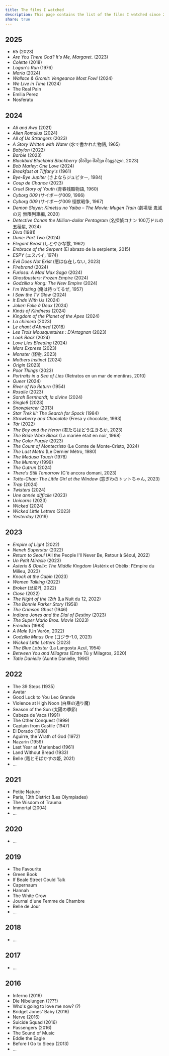 ```yaml
---
title: The films I watched
description: This page contains the list of the films I watched since 2016. It is more of less exhaustive.
share: true
---
```

## 2025

- *65* (2023)
- *Are You There God? It's Me, Margaret.* (2023)
- *Colette* (2018)
- *Logan's Run* (1976)
- *Maria* (2024)
- *Wallace & Gromit: Vengeance Most Fowl* (2024)
- *We Live in Time* (2024)
- The Real Pain
- Emilia Perez
- Nosferatu

## 2024

- *Ali and Awa* (2021)
- *Alien Romulus* (2024)
- *All of Us Strangers* (2023)
- *A Story Written with Water* (水で書かれた物語, 1965)
- *Babylon* (2022)
- *Barbie* (2023)
- *Blackbird Blackbird Blackberry* (შაშვი შაშვი მაყვალი, 2023)
- *Bob Marley: One Love* (2024)
- *Breakfast at Tiffany's* (1961)
- *Bye-Bye Jupiter* (さよならジュピター, 1984)
- *Coup de Chance* (2023)
- *Cruel Story of Youth* (青春残酷物語, 1960)
- *Cyborg 009* (サイボーグ009, 1966)
- *Cyborg 009* (サイボーグ009 怪獣戦争, 1967)
- *Demon Slayer: Kimetsu no Yaiba – The Movie: Mugen Train* (劇場版 鬼滅の刃 無限列車編, 2020)
- *Detective Conan the Million-dollar Pentagram* (名探偵コナン 100万ドルの五稜星, 2024)
- *Diva* (1981)
- *Dune: Part Two* (2024)
- *Elegant Beast* (しとやかな獣, 1962)
- *Embrace of the Serpent* (El abrazo de la serpiente, 2015)
- *ESPY* (エスパイ, 1974)
- *Evil Does Not Exist* (悪は存在しない, 2023)
- *Firebrand* (2024)
- *Furiosa: A Mad Max Saga* (2024)
- *Ghostbusters: Frozen Empire* (2024)
- *Godzilla x Kong: The New Empire* (2024)
- *I'm Waiting* (俺は待ってるぜ, 1957)
- *I Saw the TV Glow* (2024)
- *It Ends With Us* (2024)
- *Joker: Folie à Deux* (2024)
- *Kinds of Kindness* (2024)
- *Kingdom of the Planet of the Apes* (2024)
- *La chimera* (2023)
- *Le chant d'Ahmed* (2018)
- *Les Trois Mousquetaires : D'Artagnan* (2023)
- *Look Back* (2024)
- *Love Lies Bleeding* (2024)
- *Mars Express* (2023)
- *Monster* (怪物, 2023)
- *Mothers Instinct* (2024)
- *Origin* (2023)
- *Poor Things* (2023)
- *Portraits in a Sea of Lies* (Retratos en un mar de mentiras, 2010)
- *Queer* (2024)
- *River of No Return* (1954)
- *Rosalie* (2023)
- *Sarah Bernhardt, la divine* (2024)
- *Single8* (2023)
- *Snowpiercer* (2013)
- *Star Trek III: The Search for Spock* (1984)
- *Strawberry and Chocolate* (Fresa y chocolate, 1993)
- *Tár* (2022)
- *The Boy and the Heron* (君たちはどう生きるか, 2023)
- *The Bride Wore Black* (La mariée était en noir, 1968)
- *The Color Purple* (2023)
- *The Count of Montecristo* (Le Comte de Monte-Cristo, 2024)
- *The Last Metro* (Le Dernier Métro, 1980)
- *The Medusa Touch* (1978)
- *The Mummy* (1999)
- *The Outrun* (2024)
- *There's Still Tomorrow* (C'è ancora domani, 2023)
- *Totto-Chan: The Little Girl at the Window* (窓ぎわのトットちゃん, 2023)
- *Trap* (2024)
- *Twisters* (2024)
- *Une année difficile* (2023)
- *Unicorns* (2023)
- *Wicked* (2024)
- *Wicked Little Letters* (2023)
- *Yesterday* (2019)

## 2023

- *Empire of Light* (2022)
- *Neneh Superstar* (2022)
- *Return to Seoul* (All the People I'll Never Be, Retour à Séoul, 2022)
- *Un Petit Miracle* (2023)
- *Asterix & Obelix: The Middle Kingdom* (Astérix et Obélix: l'Empire du Milieu, 2023)
- *Knock at the Cabin* (2023)
- *Women Talking* (2022)
- *Broker* (브로커, 2022)
- *Close* (2022)
- *The Night of the 12th* (La Nuit du 12, 2022)
- *The Bonnie Parker Story* (1958)
- *The Crimson Ghost* (1946)
- *Indiana Jones and the Dial of Destiny* (2023)
- *The Super Mario Bros. Movie* (2023)
- *Eréndira* (1983)
- *A Male* (Un Varón, 2022)
- *Godzilla Minus One* (ゴジラ-1.0, 2023)
- *Wicked Little Letters* (2023)
- *The Blue Lobster* (La Langosta Azul, 1954)
- *Between You and Milagros* (Entre Tú y Milagros, 2020)
- *Tatie Danielle* (Auntie Danielle, 1990)

## 2022

- The 39 Steps (1935)
- Avatar
- Good Luck to You Leo Grande
- Violence at High Noon (白昼の通り魔)
- Season of the Sun (太陽の季節)
- Cabeza de Vaca (1991)
- The Other Conquest (1999)
- Captain from Castile (1947)
- El Dorado (1988)
- Aguirre, the Wrath of God (1972)
- Nazarin (1959)
- Last Year at Marienbad (1961)
- Land Without Bread (1933)
- Belle (竜とそばかすの姫, 2021)
- ...

## 2021

- Petite Nature
- Paris, 13th District (Les Olympiades)
- The Wisdom of Trauma
- Immortal (2004) 
- ...

## 2020

- ...

## 2019

- The Favourite
- Green Book
- If Beale Street Could Talk
- Capernaum
- Hannah
- The White Crow
- Journal d'une Femme de Chambre
- Belle de Jour
- ...

## 2018

- ...

## 2017

- ...

## 2016

- Inferno (2016)
- Die Nibelungen (????)
- Who's going to love me now? (?)
- Bridget Jones' Baby (2016)
- Nerve (2016)
- Suicide Squad (2016)
- Passengers (2016)
- The Sound of Music
- Eddie the Eagle
- Before I Go to Sleep (2013)
- ...

